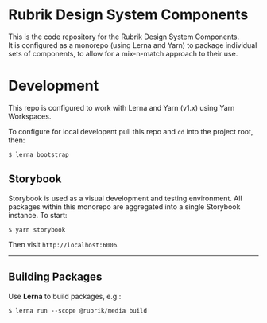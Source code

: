 
# Rubrik Design System Components

This is the code repository for the Rubrik Design System Components.  
It is configured as a monorepo (using Lerna and Yarn) to package individual sets of components, to allow for a mix-n-match approach to their use.




# Development

This repo is configured to work with Lerna and Yarn (v1.x) using Yarn Workspaces.

To configure for local developent pull this repo and `cd` into the project root, then:

```shell
$ lerna bootstrap
```

## Storybook

Storybook is used as a visual development and testing environment. All packages within this monorepo are aggregated into a single Storybook instance. To start:

```shell
$ yarn storybook
```
Then visit `http://localhost:6006`.

---

## Building Packages

Use **Lerna** to build packages, e.g.:

```shell
$ lerna run --scope @rubrik/media build
```